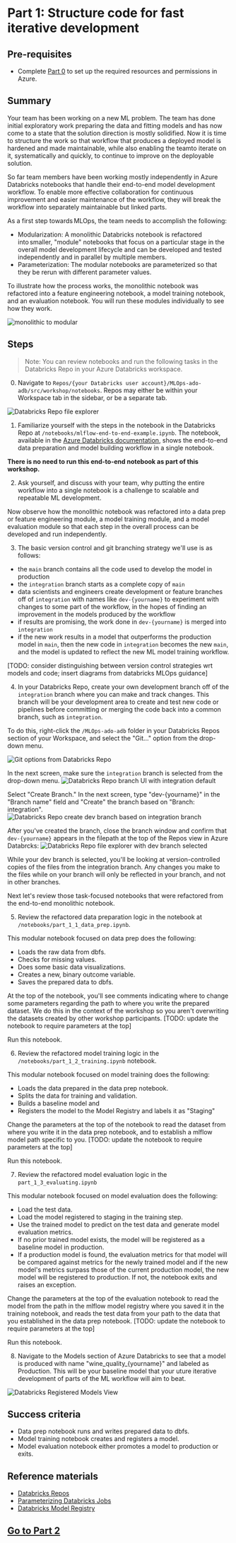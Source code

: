 
# Part 1: Structure code for fast iterative development
## Pre-requisites
- Complete [Part 0](part_0.md) to set up the required resources and permissions in Azure. 


## Summary 
Your team has been working on a new ML problem. The team has done initial exploratory work preparing the data and fitting models and has now come to a state that the solution direction is mostly solidified. Now it is time to structure the work so that workflow that produces a deployed model is hardened and made maintainable, while also enabling the teamto iterate on it, systematically and quickly, to continue to improve on the deployable solution.   

So far team members have been working mostly independently in Azure Databricks notebooks that handle their end-to-end model development workflow. To enable more effective collaboration for continuous improvement and easier maintenance of the workflow, they will break the workflow into separately maintainable but linked parts.

As a first step towards MLOps, the team needs to accomplish the following:  

- Modularization: A monolithic Databricks notebook is refactored into smaller, "module" notebooks that focus on a particular stage in the overall model development lifecycle and can be developed and tested independently and in parallel by multiple members.
- Parameterization: The modular notebooks are parameterized so that they be rerun with different parameter values.

To illustrate how the process works, the monolithic notebook was refactored into a feature engineering notebook, a model training notebook, and an evaluation notebook. You will run these modules individually to see how they work.

 ![monolithic to modular](./images/monolithic_modular.png)

## Steps

> Note: You can review notebooks and run the following tasks in the Databricks Repo in your Azure Databricks workspace. 

0. Navigate to `Repos/{your Databricks user account}/MLOps-ado-adb/src/workshop/notebooks`. Repos may either be within your Workspace tab in the sidebar, or be a separate tab.

![Databricks Repo file explorer](part_1_db_repo_file_explorer.png)


1. Familiarize yourself with the steps in the
  notebook in the Databricks Repo at `/notebooks/mlflow-end-to-end-example.ipynb`. The notebook, available in the [Azure Databricks documentation](https://learn.microsoft.com/en-us/azure/databricks/mlflow/end-to-end-example), shows the end-to-end data preparation and model building workflow in a single notebook. 
  
  **There is no need to run this end-to-end notebook as part of this workshop.**
   
2. Ask yourself, and discuss with your team, why putting the entire workflow into a single notebook is a challenge to scalable and repeatable ML development.

Now observe how the monolithic notebook was refactored into a data prep or feature engineering module, a model training module, and a model evaluation module so that each step in the overall process can be developed and run independently.

3. The basic version control and git branching strategy we'll use is as follows:
- the `main` branch contains all the code used to develop the model in production 
- the `integration` branch starts as a complete copy of `main`
- data scientists and engineers create development or feature branches off of `integration` with names like `dev-{yourname}` to experiment with changes to some part of the workflow, in the hopes of finding an improvement in the models produced by the workflow
- if results are promising, the work done in `dev-{yourname}` is merged into `integration`
- if the new work results in a model that outperforms the production model in `main`, then the new code in `integration` becomes the new `main`, and the model is updated to reflect the new ML model training workflow.

[TODO: consider distinguishing between version control strategies wrt models and code; insert diagrams from databricks MLOps guidance]

4. In your Databricks Repo, create your own development branch off of the `integration` branch where you can make and track changes. This branch will be your development area to create and test new code or pipelines before committing or merging the code back into a common branch, such as `integration`.

To do this, right-click the `/MLOps-ado-adb` folder in your Databricks Repos section of your Workspace, and select the "Git..." option from the drop-down menu.

![Git options from Databricks Repo](part_1_git_options_from_adb_repo.png)

In the next screen, make sure the `integration` branch is selected from the drop-down menu.
![Databricks Repo branch UI with integration default](part_1_branch_ui_integration.png)

Select "Create Branch." In the next screen, type "dev-{yourname}" in the "Branch name" field and "Create" the branch based on "Branch: integration".
![Databricks Repo create dev branch based on integration branch](part_1_adb_create_branch.png)

After you've created the branch, close the branch window and confirm that `dev-{yourname}` appears in the filepath at the top of the Repos view in Azure Databrcks:
![Databricks Repo file explorer with dev branch selected](image-8.png)

While your dev branch is selected, you'll be looking at version-controlled copies of the files from the integration branch. Any changes you make to the files while on your branch will only be reflected in your branch, and not in other branches. 

Next let's review those task-focused notebooks that were refactored from the end-to-end monolithic notebook.

5. Review the refactored data preparation logic in the notebook at `/notebooks/part_1_1_data_prep.ipynb`.

This modular notebook focused on data prep does the following:

- Loads the raw data from dbfs.
- Checks for missing values.
- Does some basic data visualizations.
- Creates a new, binary outcome variable.
- Saves the prepared data to dbfs.

At the top of the notebook, you'll see comments indicating where to change some parameters regarding the path to where you write the prepared dataset. We do this in the context of the workshop so you aren't overwriting the datasets created by other workshop participants.
[TODO: update the notebook to require parameters at the top]

Run this notebook.

6. Review the refactored model training logic in the `/notebooks/part_1_2_training.ipynb` notebook. 

This modular notebook focused on model training does the following:

- Loads the data prepared in the data prep notebook.
- Splits the data for training and validation.
- Builds a baseline model and 
- Registers the model to the Model Registry and labels it as "Staging"

Change the parameters at the top of the notebook to read the dataset from where you write it in the data prep notebook, and to establish a mlflow model path specific to you. 
[TODO: update the notebook to require parameters at the top]

Run this notebook.

7. Review the refactored model evaluation logic in the `part_1_3_evaluating.ipynb`

This modular notebook focused on model evaluation does the following:

- Load the test data.
- Load the model registered to staging in the training step.
- Use the trained model to predict on the test data and generate model evaluation metrics.
- If no prior trained model exists, the model will be registered as a baseline model in production.
- If a production model is found, the evaluation metrics for that model will be compared against metrics for the newly trained model and if the new model's metrics surpass those of the current production model, the new model will be registered to production. If not, the notebook exits and raises an exception. 

Change the parameters at the top of the evaluation notebook to read the model from the path in the mlflow model registry where you saved it in the training notebook, and reads the test data from your path to the data that you established in the data prep notebook.
[TODO: update the notebook to require parameters at the top]

Run this notebook.

8. Navigate to the Models section of Azure Databricks to see that a model is produced with name "wine_quality_{yourname}" and labeled as Production. This will be your baseline model that your uture iterative development of parts of the ML workflow will aim to beat.

![Databricks Registered Models View](part_1_model_registry.png)

## Success criteria
- Data prep notebook runs and writes prepared data to dbfs.
- Model training notebook creates and registers a model.
- Model evaluation notebook either promotes a model to production or exits.


## Reference materials
- [Databricks Repos]()
- [Parameterizing Databricks Jobs]()
- [Databricks Model Registry]()

## [Go to Part 2](part_2.md)


